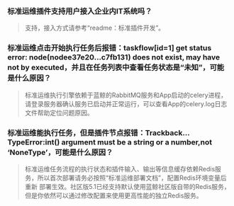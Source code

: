 ### 标准运维插件支持用户接入企业内IT系统吗？  
> 支持，接入方式请参考“readme：标准插件开发”。

### 标准运维点击开始执行任务后报错：taskflow[id=1] get status error: node(nodee37e20…c7fb131) does not exist, may have not by executed，并且在任务列表中查看任务状态是“未知”，可能是什么原因？  
> 标准运维执行引擎依赖于蓝鲸的RabbitMQ服务和App启动的celery进程，请登录服务器确认服务已启动并正常运行，可以查看App的celery.log日志文件帮助定位问题原因。

### 标准运维能执行任务，但是插件节点报错：Trackback…TypeError:int() argument must be a string or a number,not ‘NoneType’，可能是什么原因？  
> 标准运维任务流程的执行状态和插件输入、输出等信息缓存依赖Redis服务，所以首次部署请务必按照“标准运维部署文档”，配置Redis环境变量后重新
部署生效。社区版5.1已经支持默认使用蓝鲸社区版自带的Redis服务，但是你依然可以通过修改配置来使用更高性能的独立Redis服务。
